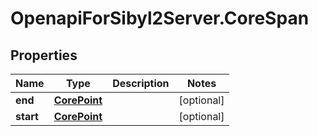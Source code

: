 # OpenapiForSibyl2Server.CoreSpan

## Properties

Name | Type | Description | Notes
------------ | ------------- | ------------- | -------------
**end** | [**CorePoint**](CorePoint.md) |  | [optional] 
**start** | [**CorePoint**](CorePoint.md) |  | [optional] 


